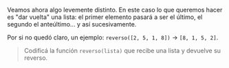 Veamos ahora algo levemente distinto. En este caso lo que queremos hacer es "dar vuelta" una lista: el primer elemento pasará a ser el último, el segundo el anteúltimo... y así sucesivamente.

Por si no quedó claro, un ejemplo: `reverso([2, 5, 1, 8])` -> `[8, 1, 5, 2]`.

> Codificá la función `reverso(lista)` que recibe una lista y devuelve su reverso. 